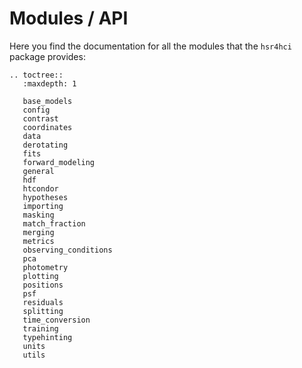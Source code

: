 # Modules / API

Here you find the documentation for all the modules that the `hsr4hci` package provides:

```{eval-rst}
.. toctree::
   :maxdepth: 1

   base_models
   config
   contrast
   coordinates
   data
   derotating
   fits
   forward_modeling
   general
   hdf
   htcondor
   hypotheses
   importing
   masking
   match_fraction
   merging
   metrics
   observing_conditions
   pca
   photometry
   plotting
   positions
   psf
   residuals
   splitting
   time_conversion
   training
   typehinting
   units
   utils
```